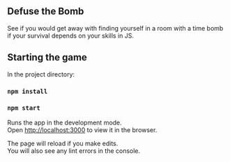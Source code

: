 ## Defuse the Bomb

See if you would get away with finding yourself in a room with a time bomb if your survival depends on your skills in JS.

## Starting the game

In the project directory:

### `npm install`

### `npm start`

Runs the app in the development mode.\
Open [http://localhost:3000](http://localhost:3000) to view it in the browser.

The page will reload if you make edits.\
You will also see any lint errors in the console.
